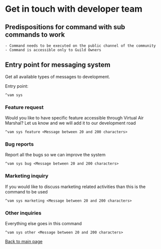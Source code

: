 # Get in touch with developer team

## Predispositions for command with sub commands to work

```text
- Command needs to be executed on the public channel of the community
- Command is accessible only to Guild Owners
```
## Entry point for messaging system
Get all available types of messages to development.

Entry point: 

```text
^vam sys
```

### Feature request
Would you like to have specific feature accessible through Virtual Air Marshal? Let us know and we will 
add it to our development road

```text
^vam sys feature <Message between 20 and 200 characters>
```

### Bug reports

Report all the bugs so we can improve the system 

```text
^vam sys bug <Message between 20 and 200 characters>
```

### Marketing inquiry

If you would like to discuss marketing related activities than this is the command to be used 

```text
^vam sys marketing <Message between 20 and 200 characters>
```

### Other inquiries

Everything else goes in this command

```text
^vam sys other <Message between 20 and 200 characters>
```


[Back to main page](README.md)
